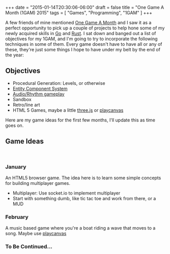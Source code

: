 +++
date = "2015-01-14T20:30:06-06:00"
draft = false
title = "One Game A Month (1GAM) 2015"
tags = [ "Games", "Programming", "1GAM" ]
+++

A few friends of mine mentioned [One Game A Month](http://www.onegameamonth.com) and I saw it as a perfect opportunity to pick up a couple of projects to help hone some of my newly acquired skills in [Go](http://golang.org) and [Rust](http://www.rust-lang.org/).<!--more--> I sat down and banged out a list of objectives for my 1GAM, and I'm going to try to incorporate the following techniques in some of them. Every game doesn't have to have all or any of these, they're just some things I hope to have under my belt by the end of the year:

## Objectives
  * Procedural Generation: Levels, or otherwise
  * [Entity Component System](http://gameprogrammingpatterns.com/component.html)
  * [Audio/Rhythm gameplay](http://runhello.com/p/396)
  * Sandbox
  * Retro/line art
  * HTML 5 Games, maybe a little [three.js](http://threejs.org/) or [playcanvas](http://playcanvas.com)

Here are my game ideas for the first few months, I'll update this as time goes on.

## Game Ideas
&nbsp;
### January
 An HTML5 browser game. The idea here is to learn some simple concepts for building multiplayer games.

  * Multiplayer: Use socket.io to implement multiplayer
  * Start with something dumb, like tic tac toe and work from there, or a MUD
 
### February
  A music based game where you're a boat riding a wave that moves to a song. Maybe use [playcanvas](http://playcanvas.com)


### To Be Continued...

